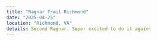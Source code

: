 ```yaml
---
title: "Ragnar Trail Richmond"
date: "2025-04-25"
location: "Richmond, VA"
details: Second Ragnar. Super excited to do it again!
---
```



